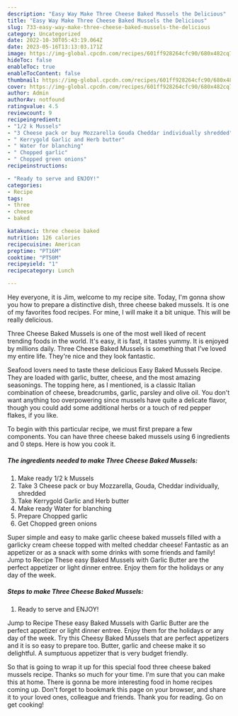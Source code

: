```yaml
---
description: "Easy Way Make Three Cheese Baked Mussels the Delicious"
title: "Easy Way Make Three Cheese Baked Mussels the Delicious"
slug: 733-easy-way-make-three-cheese-baked-mussels-the-delicious
category: Uncategorized
date: 2022-10-30T05:43:19.064Z
date: 2023-05-16T13:13:03.171Z
image: https://img-global.cpcdn.com/recipes/601ff928264cfc90/680x482cq70/three-cheese-baked-mussels-recipe-main-photo.jpg
hideToc: false
enableToc: true
enableTocContent: false
thumbnail: https://img-global.cpcdn.com/recipes/601ff928264cfc90/680x482cq70/three-cheese-baked-mussels-recipe-main-photo.jpg
cover: https://img-global.cpcdn.com/recipes/601ff928264cfc90/680x482cq70/three-cheese-baked-mussels-recipe-main-photo.jpg
author: Admin
authorAv: notfound
ratingvalue: 4.5
reviewcount: 9
recipeingredient:
- "1/2 k Mussels"
- "3 Cheese pack or buy Mozzarella Gouda Cheddar individually shredded"
- " Kerrygold Garlic and Herb butter"
- " Water for blanching"
- " Chopped garlic"
- " Chopped green onions"
recipeinstructions:

- "Ready to serve and ENJOY!"
categories:
- Recipe
tags:
- three
- cheese
- baked

katakunci: three cheese baked 
nutrition: 126 calories
recipecuisine: American
preptime: "PT16M"
cooktime: "PT50M"
recipeyield: "1"
recipecategory: Lunch

---
```



Hey everyone, it is Jim, welcome to my recipe site. Today, I'm gonna show you how to prepare a distinctive dish, three cheese baked mussels. It is one of my favorites food recipes. For mine, I will make it a bit unique. This will be really delicious.

Three Cheese Baked Mussels is one of the most well liked of recent trending foods in the world. It's easy, it is fast, it tastes yummy. It is enjoyed by millions daily. Three Cheese Baked Mussels is something that I've loved my entire life. They're nice and they look fantastic.

Seafood lovers need to taste these delicious Easy Baked Mussels Recipe. They are loaded with garlic, butter, cheese, and the most amazing seasonings. The topping here, as I mentioned, is a classic Italian combination of cheese, breadcrumbs, garlic, parsley and olive oil. You don&#39;t want anything too overpowering since mussels have quite a delicate flavor, though you could add some additional herbs or a touch of red pepper flakes, if you like.


To begin with this particular recipe, we must first prepare a few components. You can have three cheese baked mussels using 6 ingredients and 0 steps. Here is how you cook it.

<!--inarticleads1-->

##### The ingredients needed to make Three Cheese Baked Mussels:

1. Make ready 1/2 k Mussels
1. Take 3 Cheese pack or buy Mozzarella, Gouda, Cheddar individually, shredded
1. Take  Kerrygold Garlic and Herb butter
1. Make ready  Water for blanching
1. Prepare  Chopped garlic
1. Get  Chopped green onions


Super simple and easy to make garlic cheese baked mussels filled with a garlicky cream cheese topped with melted cheddar cheese! Fantastic as an appetizer or as a snack with some drinks with some friends and family! Jump to Recipe These easy Baked Mussels with Garlic Butter are the perfect appetizer or light dinner entree. Enjoy them for the holidays or any day of the week. 

<!--inarticleads2-->

##### Steps to make Three Cheese Baked Mussels:


1. Ready to serve and ENJOY!

Jump to Recipe These easy Baked Mussels with Garlic Butter are the perfect appetizer or light dinner entree. Enjoy them for the holidays or any day of the week. Try this Cheesy Baked Mussels that are perfect appetizers and it is so easy to prepare too. Butter, garlic and cheese make it so delightful. A sumptuous appetizer that is very budget friendly. 

So that is going to wrap it up for this special food three cheese baked mussels recipe. Thanks so much for your time. I'm sure that you can make this at home. There is gonna be more interesting food in home recipes coming up. Don't forget to bookmark this page on your browser, and share it to your loved ones, colleague and friends. Thank you for reading. Go on get cooking!
